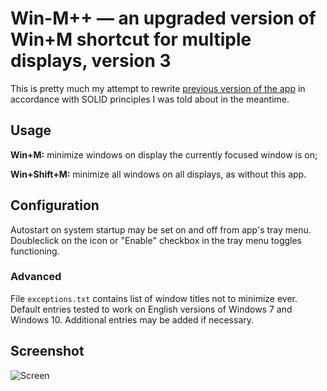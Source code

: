 # Win-M++ — an upgraded version of Win+M shortcut for multiple displays, version 3

This is pretty much my attempt to rewrite [previous version of the app](https://github.com/bnfour/winmplusplus) in accordance with SOLID principles I was told about in the meantime.

## Usage

**Win+M:** minimize windows on display the currently focused window is on;

**Win+Shift+M:** minimize all windows on all displays, as without this app.

## Configuration

Autostart on system startup may be set on and off from app's tray menu.  
Doubleclick on the icon or "Enable" checkbox in the tray menu toggles functioning.

### Advanced

File `exceptions.txt` contains list of window titles not to minimize ever. Default entries tested to work on English versions of Windows 7 and Windows 10. Additional entries may be added if necessary.

## Screenshot
![Screen](https://i.imgur.com/NDJSV1L.png)